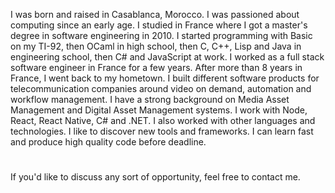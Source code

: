 <!--<picture>
  <source media="(prefers-color-scheme: dark)" srcset="https://raw.githubusercontent.com/aelassas/aelassas/output/github-snake-dark.svg" />
  <source media="(prefers-color-scheme: light)" srcset="https://raw.githubusercontent.com/aelassas/aelassas/output/github-snake.svg" />
  <img alt="github-snake" src="https://raw.githubusercontent.com/aelassas/aelassas/output/github-snake.svg" />
</picture>-->

I was born and raised in Casablanca, Morocco. I was passioned about computing since an early age. I studied in France where I got a master's degree in software engineering in 2010. I started programming with Basic on my TI-92, then OCaml in high school, then C, C++, Lisp and Java in engineering school, then C# and JavaScript at work. I worked as a full stack software engineer in France for a few years. After more than 8 years in France, I went back to my hometown. I built different software products for telecommunication companies around video on demand, automation and workflow management. I have a strong background on Media Asset Management and Digital Asset Management systems. I work with Node, React, React Native, C# and .NET. I also worked with other languages and technologies. I like to discover new tools and frameworks. I can learn fast and produce high quality code before deadline.

#
If you'd like to discuss any sort of opportunity, feel free to contact me.

